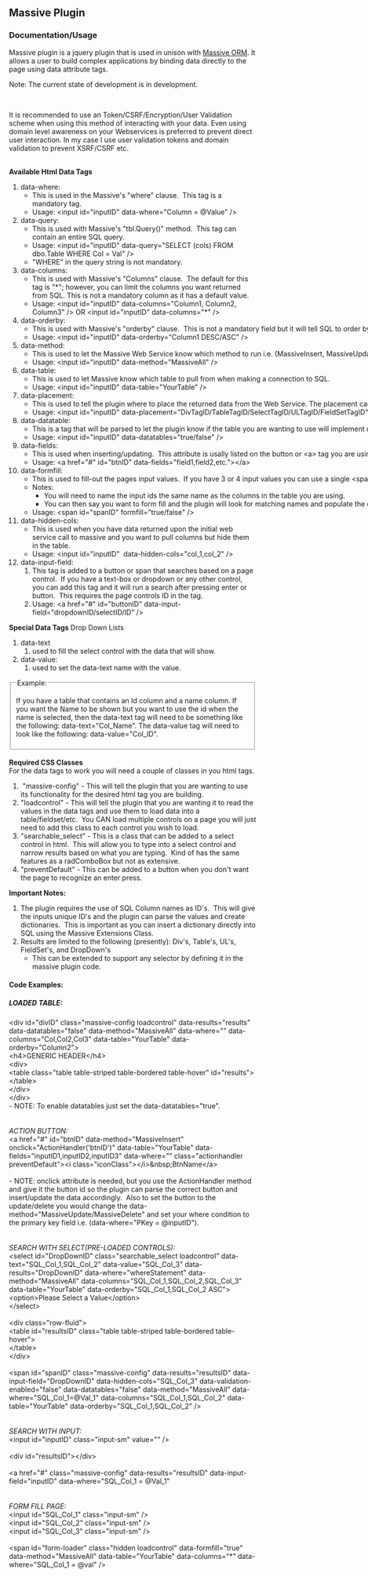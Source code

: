<h2><strong>Massive Plugin </strong></h2>
<h3>Documentation/Usage</h3>
<p>
Massive plugin is a jquery plugin that is used in unison with <a href='https://github.com/FransBouma/Massive'>Massive ORM</a>.  
It allows a user to build complex applications by binding data directly to the page using data attribute tags.

Note: The current state of development is in development.
</p>

<br/>
<p>It is recommended to use an Token/CSRF/Encryption/User Validation scheme when using this method of interacting with your data. Even using domain level awareness on your Webservices is preferred to prevent direct user interaction.  In my case I use user validation tokens and domain validation to prevent XSRF/CSRF etc.</p>
<br/>

<div><strong><span class="marker">Available Html Data Tags</span></strong></div>

<ol>
	<li>data-where:
	<ul>
		<li>This is used in the Massive&#39;s &quot;where&quot; clause.&nbsp; This tag is a mandatory tag.</li>
		<li>Usage: &lt;input id=&quot;inputID&quot; data-where=&quot;Column = @Value&quot; /&gt;</li>
	</ul>
	</li>
	<li>data-query:
	<ul>
		<li>This is used with Massive&#39;s &quot;tbl.Query()&quot; method.&nbsp; This tag can contain an entire SQL query.</li>
		<li>Usage: &lt;input id=&quot;inputID&quot; data-query=&quot;SELECT (cols) FROM dbo.Table WHERE Col = Val&quot; /&gt;</li>
		<li>&quot;WHERE&quot; in the query string is not mandatory.</li>
	</ul>
	</li>
	<li>data-columns:
	<ul>
		<li>This is used with Massive&#39;s &quot;Columns&quot; clause.&nbsp; The default for this tag is &quot;*&quot;; however, you can limit the columns you want returned from SQL. This is not a mandatory column as it has a default value.</li>
		<li>Usage: &lt;input id=&quot;inputID&quot; data-columns=&quot;Column1, Column2, Column3&quot; /&gt; OR&nbsp;<span style="white-space:pre">&lt;input id=&quot;inputID&quot; data-columns=&quot;*&quot; /&gt;&nbsp;</span></li>
	</ul>
	</li>
	<li><span style="white-space:pre">data-orderby: &nbsp;</span>
	<ul>
		<li><span style="white-space:pre">This is used with Massive&#39;s &quot;orderby&quot; clause.&nbsp; This is not a mandatory field but it will tell SQL to order by whatever field is listed in the data tag.</span></li>
		<li><span style="white-space:pre">Usage: &lt;input id=&quot;inputID&quot; data-orderby=&quot;Column1 DESC/ASC&quot; /&gt;</span></li>
	</ul>
	</li>
	<li><span style="white-space:pre">data-method:&nbsp;</span>
	<ul>
		<li><span style="white-space:pre">This is used to let the Massive Web Service know which method to run i.e. (MassiveInsert, MassiveUpdate, MassiveDelete, MassiveSelect, MassiveAll).</span></li>
		<li><span style="white-space:pre">Usage: &lt;input id=&quot;inputID&quot; data-method=&quot;MassiveAll&quot; /&gt;</span></li>
	</ul>
	</li>
	<li><span style="white-space:pre">data-table:</span>
	<ul>
		<li><span style="white-space:pre">This is used to let Massive know which table to pull from when making a connection to SQL.</span></li>
		<li><span style="white-space:pre">Usage: &lt;input id=&quot;inputID&quot; data-table=&quot;YourTable&quot; /&gt;</span></li>
	</ul>
	</li>
	<li><span style="white-space:pre">data-placement:</span>
	<ul>
		<li><span style="white-space:pre">This is used to tell the plugin where to place the returned data from the Web Service. The placement can be any type of data handling tag in html.</span></li>
		<li><span style="white-space:pre">Usage: &lt;input id=&quot;inputID&quot; data-placement=&quot;DivTagID/TableTagID/SelectTagID/ULTagID/FieldSetTagID&quot; /&gt;<span style="white-space:pre"> </span></span></li>
	</ul>
	</li>
	<li><span style="white-space:pre"><span style="white-space:pre">data-datatable:</span></span>
	<ul>
		<li><span style="white-space:pre"><span style="white-space:pre">This is a tag that will be parsed to let the plugin know if the table you are wanting to use will implement datatables.&nbsp;</span></span></li>
		<li><span style="white-space:pre"><span style="white-space:pre">Usage: &lt;input id=&quot;inputID&quot; data-datatables=&quot;true/false&quot; /&gt;</span></span></li>
	</ul>
	</li>
	<li><span style="white-space:pre"><span style="white-space:pre">data-fields:</span></span>
	<ul>
		<li><span style="white-space:pre"><span style="white-space:pre">This is used when inserting/updating.&nbsp; This attribute is usally listed on the button or &lt;a&gt; tag you are using. The fields that are listed are the input values that are on the page.&nbsp; You will need to set the ID to the name of the column in the table. The plugin sets the value equal to the id name and can be directly inserted into SQL.</span></span></li>
		<li><span style="white-space:pre"><span style="white-space:pre">Usage: &lt;a href=&quot;#&quot; id=&quot;btnID&quot; data-fields=&quot;field1,field2,etc.&quot;&gt;&lt;/a&gt;</span></span></li>
	</ul>
	</li>
	<li><span style="white-space:pre"><span style="white-space:pre">data-formfill:</span></span>
	<ul>
		<li><span style="white-space:pre"><span style="white-space:pre">This is used to fill-out the pages input values.&nbsp; If you have 3 or 4 input values you can use a single &lt;span&gt; tag and us the data-formfill tag and populate all 3 or 4 inputs.&nbsp; </span></span></li>
		<li><span style="white-space:pre"><span style="white-space:pre">Notes: </span></span>
		<ul>
			<li><span style="white-space:pre"><span style="white-space:pre">You will need to name the input ids the same name as the columns in the table you are using.&nbsp; </span></span></li>
			<li><span style="white-space:pre"><span style="white-space:pre">You can then say you want to form fill and the plugin will look for matching names and populate the data</span></span></li>
		</ul>
		</li>
		<li><span style="white-space:pre"><span style="white-space:pre">U</span></span>sage: &lt;span id=&quot;spanID&quot; formfill=&quot;true/false&quot; /&gt;</li>
	</ul>
	</li>
	<li>data-hidden-cols:
	<ul>
		<li>This is used when you have data returned upon the initial web service call to massive and you want to pull columns but hide them in the table.</li>
		<li>Usage: &lt;input id=&quot;inputID&quot;&nbsp; data-hidden-cols=&quot;col_1,col_2&quot; /&gt;</li>
	</ul>
	</li>
	<li>data-input-field:
	<ol>
		<li>This tag is added to a button or span that searches based on a page control.&nbsp; If you have a text-box or dropdown or any other control, you can add this tag and it will run a search after pressing enter or button.&nbsp; This requires the page controls ID in the tag.</li>
		<li>Usage: &lt;a href=&quot;#&quot; id=&quot;buttonID&quot; data-input-field=&quot;dropdownID/selectID/ID&quot; /&gt;</li>
	</ol>
	</li>
</ol>

<p><strong>Special Data Tags</strong> Drop Down Lists</p>

<ol>
	<li>data-text
	<ol>
		<li>used to fill the select control with the data that will show.&nbsp;&nbsp;</li>
	</ol>
	</li>
	<li>data-value:
	<ol>
		<li>used to set the data-text name with the value.</li>
	</ol>
	</li>
</ol>

<fieldset><legend>Example:</legend>

<p>If you have a table that contains an Id column and a name column. If you want the Name to be shown but you want to use the id when the name is selected, then the data-text tag will need to be something like the following: data-text=&quot;Col_Name&quot;. The data-value tag will need to look like the following: data-value=&quot;Col_ID&quot;.</p>
</fieldset>

<div>&nbsp;</div>

<div><strong>Required CSS Classes</strong></div>

<div>For the data tags to work you will need a couple of classes in you html tags.</div>

<ol>
	<li>&nbsp;&quot;massive-config&quot; - This will tell the plugin that you are wanting to use its functionality for the<span style="white-space:pre"> </span>desired html tag you are building.</li>
	<li>&quot;loadcontrol&quot; - This will tell the plugin that you are wanting it to read the values in the data tags and use them to load data into a table/fieldset/etc.&nbsp; You CAN load multiple controls on a page you will just need to add this class to each control you wish to load.</li>
	<li>&quot;searchable_select&quot; - This is a class that can be added to a select control in html.&nbsp; This will allow you to type into a select control and narrow results based on what you are typing.&nbsp; Kind of has the same features as a radComboBox but not as extensive.</li>
	<li>&quot;preventDefault&quot; - This can be added to a button when you don&#39;t want the page to recognize an enter press.</li>
</ol>

<div><strong>Important Notes:</strong></div>

<ol>
	<li>The plugin requires the use of SQL Column names as ID&#39;s.&nbsp; This will give the inputs unique ID&#39;s and the plugin can parse the values and create dictionaries.&nbsp; This is important as you can insert a dictionary directly into SQL using the Massive Extensions Class.</li>
	<li>Results are limited to the following (presently): Div&#39;s, Table&#39;s, UL&#39;s, FieldSet&#39;s, and DropDown&#39;s
	<ul>
		<li>This can be extended to support any selector by defining it in the massive plugin code.</li>
	</ul>
	</li>
</ol>

<h4><strong>Code Examples:</strong></h4>

<h5><em>LOADED TABLE:</em></h5>

<div>&lt;div id=&quot;divID&quot; class=&quot;massive-config loadcontrol&quot; data-results=&quot;results&quot; data-datatables=&quot;false&quot; data-method=&quot;MassiveAll&quot; data-where=&quot;&quot; data-columns=&quot;Col,Col2,Col3&quot; data-table=&quot;YourTable&quot; data-orderby=&quot;Column2&quot;&gt;</div>

<div>&lt;h4&gt;GENERIC HEADER&lt;/h4&gt;</div>

<div>&lt;div&gt;</div>

<div>&lt;table class=&quot;table table-striped table-bordered table-hover&quot; id=&quot;results&quot;&gt;</div>

<div>&lt;/table&gt;</div>

<div>&lt;/div&gt;</div>

<div>&lt;/div&gt;</div>

<div>- NOTE: To enable datatables just set the data-datatables=&quot;true&quot;.</div>

<div>&nbsp;</div>

<div>&nbsp;</div>

<div><em>ACTION BUTTON:</em></div>

<div>&lt;a href=&quot;#&quot; id=&quot;btnID&quot; data-method=&quot;MassiveInsert&quot; onclick=&quot;ActionHandler(&#39;btnID&#39;)&quot; data-table=&quot;YourTable&quot; data-fields=&quot;inputID1,inputID2,inputID3&quot; data-where=&quot;&quot; class=&quot;actionhandler preventDefault&quot;&gt;&lt;i class=&quot;iconClass&quot;&gt;&lt;/i&gt;&amp;nbsp;BtnName&lt;/a&gt;</div>

<div>&nbsp;</div>

<div>- NOTE: onclick attribute is needed, but you use the ActionHandler method and give it the button id so the plugin can parse the correct button and insert/update the data accordingly.&nbsp; Also to set the button to the update/delete you would change the data-method=&quot;MassiveUpdate/MassiveDelete&quot; and set your where condition to the primary key field i.e. (data-where=&quot;PKey = @inputID&quot;).</div>

<div>&nbsp;</div>

<div>&nbsp;</div>

<div><em>SEARCH WITH SELECT(PRE-LOADED CONTROLS):</em></div>

<div>&lt;select id=&quot;DropDownID&quot; class=&quot;searchable_select loadcontrol&quot; data-text=&quot;SQL_Col_1,SQL_Col_2&quot; data-value=&quot;SQL_Col_3&quot; data-results=&quot;DropDownID&quot; data-where=&quot;whereStatement&quot; data-method=&quot;MassiveAll&quot; data-columns=&quot;SQL_Col_1,SQL_Col_2,SQL_Col_3&quot; data-table=&quot;YourTable&quot; data-orderby=&quot;SQL_Col_1,SQL_Col_2 ASC&quot;&gt;</div>

<div>&lt;option&gt;Please Select a Value&lt;/option&gt;</div>

<div>&lt;/select&gt;</div>

<div>&nbsp;</div>

<div>&lt;div class=&quot;row-fluid&quot;&gt;</div>

<div>&lt;table id=&quot;resultsID&quot; class=&quot;table table-striped table-bordered table-hover&quot;&gt;</div>

<div>&lt;/table&gt;</div>

<div>&lt;/div&gt;</div>

<div>&nbsp;</div>

<div>&lt;span id=&quot;spanID&quot; class=&quot;massive-config&quot; data-results=&quot;resultsID&quot; data-input-field=&quot;DropDownID&quot; data-hidden-cols=&quot;SQL_Col_3&quot; data-validation-enabled=&quot;false&quot; data-datatables=&quot;false&quot; data-method=&quot;MassiveAll&quot; data-where=&quot;SQL_Col_1=@Val_1&quot; data-columns=&quot;SQL_Col_1,SQL_Col_2&quot; data-table=&quot;YourTable&quot; data-orderby=&quot;SQL_Col_1,SQL_Col_2&quot; /&gt;</div>

<div>&nbsp;</div>

<div>&nbsp;</div>

<div><em>SEARCH WITH INPUT:</em></div>

<div>&lt;input id=&quot;inputID&quot; class=&quot;input-sm&quot; value=&quot;&quot; /&gt;</div>

<div>&nbsp;</div>

<div>&lt;div id=&quot;resultsID&quot;&gt;&lt;/div&gt;</div>

<div>&nbsp;</div>

<div>&lt;a href=&quot;#&quot; class=&quot;massive-config&quot; data-results=&quot;resultsID&quot; data-input-field=&quot;inputID&quot; data-where=&quot;SQL_Col_1 = @Val_1&quot;</div>

<div>&nbsp;</div>

<div>&nbsp;</div>

<div><em>FORM FILL PAGE:</em></div>

<div>&lt;input id=&quot;SQL_Col_1&quot; class=&quot;input-sm&quot; /&gt;</div>

<div>&lt;input id=&quot;SQL_Col_2&quot; class=&quot;input-sm&quot; /&gt;</div>

<div>&lt;input id=&quot;SQL_Col_3&quot; class=&quot;input-sm&quot; /&gt;</div>

<div>&nbsp;</div>

<div>&lt;span id=&quot;form-loader&quot; class=&quot;hidden loadcontrol&quot; data-formfill=&quot;true&quot; data-method=&quot;MassiveAll&quot; data-table=&quot;YourTable&quot; data-columns=&quot;*&quot; data-where=&quot;SQL_Col_1 = @val&quot; /&gt;</div>
</body>
</html>
